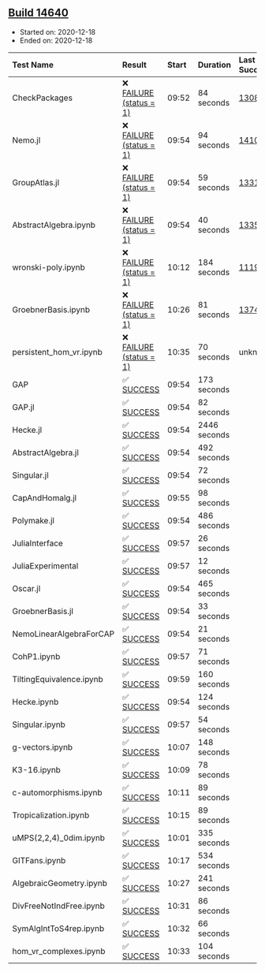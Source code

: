 ## [Build 14640](https://oscarci.mathematik.uni-kl.de/job/oscar/14640/)

* Started on: 2020-12-18
* Ended on: 2020-12-18

| Test Name    | Result | Start | Duration | Last Success | First Failure |
|:-------------|:-------|:------|:---------|:-------------|:--------------|
| CheckPackages | ❌ [FAILURE (status = 1)](https://oscarci.mathematik.uni-kl.de/job/oscar/14640/artifact/logs/build-14640/CheckPackages.log) | 09:52 | 84 seconds | [13085](https://oscarci.mathematik.uni-kl.de/job/oscar/13085/) | [13086](https://oscarci.mathematik.uni-kl.de/job/oscar/13086/) |
| Nemo.jl | ❌ [FAILURE (status = 1)](https://oscarci.mathematik.uni-kl.de/job/oscar/14640/artifact/logs/build-14640/Nemo.jl.log) | 09:54 | 94 seconds | [14101](https://oscarci.mathematik.uni-kl.de/job/oscar/14101/) | [14102](https://oscarci.mathematik.uni-kl.de/job/oscar/14102/) |
| GroupAtlas.jl | ❌ [FAILURE (status = 1)](https://oscarci.mathematik.uni-kl.de/job/oscar/14640/artifact/logs/build-14640/GroupAtlas.jl.log) | 09:54 | 59 seconds | [13311](https://oscarci.mathematik.uni-kl.de/job/oscar/13311/) | [13312](https://oscarci.mathematik.uni-kl.de/job/oscar/13312/) |
| AbstractAlgebra.ipynb | ❌ [FAILURE (status = 1)](https://oscarci.mathematik.uni-kl.de/job/oscar/14640/artifact/logs/build-14640/AbstractAlgebra.ipynb.log) | 09:54 | 40 seconds | [13355](https://oscarci.mathematik.uni-kl.de/job/oscar/13355/) | [13356](https://oscarci.mathematik.uni-kl.de/job/oscar/13356/) |
| wronski-poly.ipynb | ❌ [FAILURE (status = 1)](https://oscarci.mathematik.uni-kl.de/job/oscar/14640/artifact/logs/build-14640/wronski-poly.ipynb.log) | 10:12 | 184 seconds | [11192](https://oscarci.mathematik.uni-kl.de/job/oscar/11192/) | [11193](https://oscarci.mathematik.uni-kl.de/job/oscar/11193/) |
| GroebnerBasis.ipynb | ❌ [FAILURE (status = 1)](https://oscarci.mathematik.uni-kl.de/job/oscar/14640/artifact/logs/build-14640/GroebnerBasis.ipynb.log) | 10:26 | 81 seconds | [13748](https://oscarci.mathematik.uni-kl.de/job/oscar/13748/) | [13749](https://oscarci.mathematik.uni-kl.de/job/oscar/13749/) |
| persistent_hom_vr.ipynb | ❌ [FAILURE (status = 1)](https://oscarci.mathematik.uni-kl.de/job/oscar/14640/artifact/logs/build-14640/persistent_hom_vr.ipynb.log) | 10:35 | 70 seconds | unknown | unknown |
| GAP | ✅ [SUCCESS](https://oscarci.mathematik.uni-kl.de/job/oscar/14640/artifact/logs/build-14640/GAP.log) | 09:54 | 173 seconds |  |  |
| GAP.jl | ✅ [SUCCESS](https://oscarci.mathematik.uni-kl.de/job/oscar/14640/artifact/logs/build-14640/GAP.jl.log) | 09:54 | 82 seconds |  |  |
| Hecke.jl | ✅ [SUCCESS](https://oscarci.mathematik.uni-kl.de/job/oscar/14640/artifact/logs/build-14640/Hecke.jl.log) | 09:54 | 2446 seconds |  |  |
| AbstractAlgebra.jl | ✅ [SUCCESS](https://oscarci.mathematik.uni-kl.de/job/oscar/14640/artifact/logs/build-14640/AbstractAlgebra.jl.log) | 09:54 | 492 seconds |  |  |
| Singular.jl | ✅ [SUCCESS](https://oscarci.mathematik.uni-kl.de/job/oscar/14640/artifact/logs/build-14640/Singular.jl.log) | 09:54 | 72 seconds |  |  |
| CapAndHomalg.jl | ✅ [SUCCESS](https://oscarci.mathematik.uni-kl.de/job/oscar/14640/artifact/logs/build-14640/CapAndHomalg.jl.log) | 09:55 | 98 seconds |  |  |
| Polymake.jl | ✅ [SUCCESS](https://oscarci.mathematik.uni-kl.de/job/oscar/14640/artifact/logs/build-14640/Polymake.jl.log) | 09:54 | 486 seconds |  |  |
| JuliaInterface | ✅ [SUCCESS](https://oscarci.mathematik.uni-kl.de/job/oscar/14640/artifact/logs/build-14640/JuliaInterface.log) | 09:57 | 26 seconds |  |  |
| JuliaExperimental | ✅ [SUCCESS](https://oscarci.mathematik.uni-kl.de/job/oscar/14640/artifact/logs/build-14640/JuliaExperimental.log) | 09:57 | 12 seconds |  |  |
| Oscar.jl | ✅ [SUCCESS](https://oscarci.mathematik.uni-kl.de/job/oscar/14640/artifact/logs/build-14640/Oscar.jl.log) | 09:54 | 465 seconds |  |  |
| GroebnerBasis.jl | ✅ [SUCCESS](https://oscarci.mathematik.uni-kl.de/job/oscar/14640/artifact/logs/build-14640/GroebnerBasis.jl.log) | 09:54 | 33 seconds |  |  |
| NemoLinearAlgebraForCAP | ✅ [SUCCESS](https://oscarci.mathematik.uni-kl.de/job/oscar/14640/artifact/logs/build-14640/NemoLinearAlgebraForCAP.log) | 09:54 | 21 seconds |  |  |
| CohP1.ipynb | ✅ [SUCCESS](https://oscarci.mathematik.uni-kl.de/job/oscar/14640/artifact/logs/build-14640/CohP1.ipynb.log) | 09:57 | 71 seconds |  |  |
| TiltingEquivalence.ipynb | ✅ [SUCCESS](https://oscarci.mathematik.uni-kl.de/job/oscar/14640/artifact/logs/build-14640/TiltingEquivalence.ipynb.log) | 09:59 | 160 seconds |  |  |
| Hecke.ipynb | ✅ [SUCCESS](https://oscarci.mathematik.uni-kl.de/job/oscar/14640/artifact/logs/build-14640/Hecke.ipynb.log) | 09:54 | 124 seconds |  |  |
| Singular.ipynb | ✅ [SUCCESS](https://oscarci.mathematik.uni-kl.de/job/oscar/14640/artifact/logs/build-14640/Singular.ipynb.log) | 09:57 | 54 seconds |  |  |
| g-vectors.ipynb | ✅ [SUCCESS](https://oscarci.mathematik.uni-kl.de/job/oscar/14640/artifact/logs/build-14640/g-vectors.ipynb.log) | 10:07 | 148 seconds |  |  |
| K3-16.ipynb | ✅ [SUCCESS](https://oscarci.mathematik.uni-kl.de/job/oscar/14640/artifact/logs/build-14640/K3-16.ipynb.log) | 10:09 | 78 seconds |  |  |
| c-automorphisms.ipynb | ✅ [SUCCESS](https://oscarci.mathematik.uni-kl.de/job/oscar/14640/artifact/logs/build-14640/c-automorphisms.ipynb.log) | 10:11 | 89 seconds |  |  |
| Tropicalization.ipynb | ✅ [SUCCESS](https://oscarci.mathematik.uni-kl.de/job/oscar/14640/artifact/logs/build-14640/Tropicalization.ipynb.log) | 10:15 | 89 seconds |  |  |
| uMPS(2,2,4)_0dim.ipynb | ✅ [SUCCESS](https://oscarci.mathematik.uni-kl.de/job/oscar/14640/artifact/logs/build-14640/uMPS-2-2-4-_0dim.ipynb.log) | 10:01 | 335 seconds |  |  |
| GITFans.ipynb | ✅ [SUCCESS](https://oscarci.mathematik.uni-kl.de/job/oscar/14640/artifact/logs/build-14640/GITFans.ipynb.log) | 10:17 | 534 seconds |  |  |
| AlgebraicGeometry.ipynb | ✅ [SUCCESS](https://oscarci.mathematik.uni-kl.de/job/oscar/14640/artifact/logs/build-14640/AlgebraicGeometry.ipynb.log) | 10:27 | 241 seconds |  |  |
| DivFreeNotIndFree.ipynb | ✅ [SUCCESS](https://oscarci.mathematik.uni-kl.de/job/oscar/14640/artifact/logs/build-14640/DivFreeNotIndFree.ipynb.log) | 10:31 | 86 seconds |  |  |
| SymAlgIntToS4rep.ipynb | ✅ [SUCCESS](https://oscarci.mathematik.uni-kl.de/job/oscar/14640/artifact/logs/build-14640/SymAlgIntToS4rep.ipynb.log) | 10:32 | 66 seconds |  |  |
| hom_vr_complexes.ipynb | ✅ [SUCCESS](https://oscarci.mathematik.uni-kl.de/job/oscar/14640/artifact/logs/build-14640/hom_vr_complexes.ipynb.log) | 10:33 | 104 seconds |  |  |
